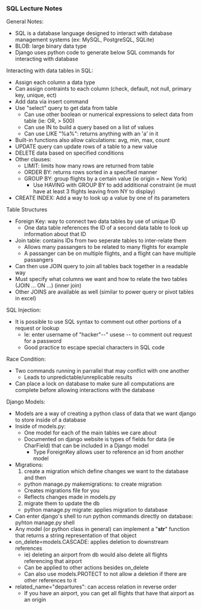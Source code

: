 ### SQL Lecture Notes

General Notes:
- SQL is a database language designed to interact with database management systems (ex: MySQL, PostgreSQL, SQLite)
- BLOB: large binary data type
- Django uses python code to generate below SQL commands for interacting with database


Interacting with data tables in SQL:
- Assign each column a data type
- Can assign contraints to each column (check, default, not null, primary key, unique, ect)
- Add data via insert command
- Use "select" query to get data from table
  - Can use other boolean or numerical expressions to select data from table (ie: OR, > 500)
  - Can use IN to build a query based on a list of values
  - Can use LIKE "%a%": returns anything with an 'a' in it
- Built-in functions also allow calculations: avg, min, max, count
- UPDATE query can update rows of a table to a new value
- DELETE data based on specified conditions
- Other clauses:
  - LIMIT: limits how many rows are returned from table
  - ORDER BY: returns rows sorted in a specified manner
  - GROUP BY: group flights by a certain value (ie origin = New York)
    - Use HAVING with GROUP BY to add additional constraint (ie must have at least 3 flights leaving from NY to display)
- CREATE INDEX: Add a way to look up a value by one of its parameters


Table Structures
- Foreign Key: way to connect two data tables by use of unique ID
  - One data table references the ID of a second data table to look up information about that ID
- Join table: contains IDs from two seperate tables to inter-relate them
  - Allows many passangers to be related to many flights for example
  - A passanger can be on multiple flights, and a flight can have multiple passangers 
 - Can then use JOIN query to join all tables back together in a readable way
  - Must specify what columns we want and how to relate the two tables (JOIN ... ON ...) (inner join)
  - Other JOINS are available as well (similar to power query or pivot tables in excel)


SQL Injection:
- It is possible to use SQL syntax to comment out other portions of a request or lookup
  - Ie: enter username of "hacker"--" usese -- to comment out request for a password
  - Good practice to escape special characters in SQL code


Race Condition:
- Two commands running in parrallel that may conflict with one another
  - Leads to unpredictable/unreplicable results 
- Can place a lock on database to make sure all computations are complete before allowing interactions with the database


Django Models:
- Models are a way of creating a python class of data that we want django to store inside of a database
- Inside of models.py:
  - One model for each of the main tables we care about
  - Documented on django website is types of fields for data (ie CharField) that can be included in a Django model
    - Type ForeignKey allows user to reference an id from another model
- Migrations:
  1. create a migration which define changes we want to the database and then
    - python manage.py makemigrations: to create migration
    - Creates migrations file for you
    - Reflects changes made in models.py 
  2. migrate them to update the db
    - python manage.py migrate: applies migration to database
- Can enter django's shell to run python commands directly on database: pyhton manage.py shell
- Any model (or python class in general) can implement a "__str__" function that returns a string representation of that object
- on_delete=models.CASCADE: applies deletion to downstream references
  - ie) deleting an airport from db would also delete all flights referencing that airport
  - Can be applied to other actions besides on_delete
  - Can also use models.PROTECT to not allow a deletion if there are other references to it
- related_name="departures": can access relation in reverse order
  - If you have an airport, you can get all flights that have that airport as an origin
